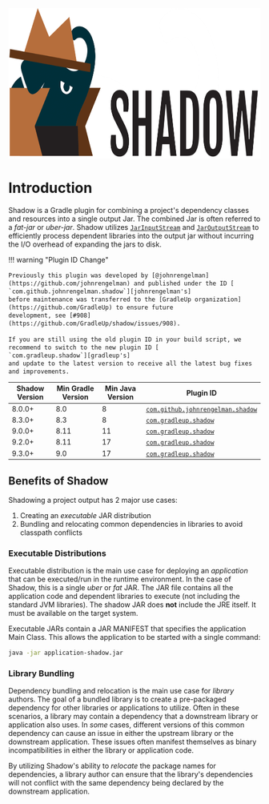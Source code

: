 <div style="text-align: center;">
  <img src="images/logo%2Btype.svg" alt="Shadow" height="300"/>
</div>

# Introduction

Shadow is a Gradle plugin for combining a project's dependency classes and resources into a single
output Jar. The combined Jar is often referred to a _fat-jar_ or _uber-jar_.
Shadow utilizes [`JarInputStream`][JarInputStream] and [`JarOutputStream`][JarOutputStream] to efficiently process
dependent libraries into the output jar without incurring the I/O overhead of expanding the jars to disk.

!!! warning "Plugin ID Change"

    Previously this plugin was developed by [@johnrengelman](https://github.com/johnrengelman) and published under the ID [
    `com.github.johnrengelman.shadow`][johnrengelman's]
    before maintenance was transferred to the [GradleUp organization](https://github.com/GradleUp) to ensure future
    development, see [#908](https://github.com/GradleUp/shadow/issues/908).
    
    If you are still using the old plugin ID in your build script, we recommend to switch to the new plugin ID [
    `com.gradleup.shadow`][gradleup's] 
    and update to the latest version to receive all the latest bug fixes and improvements.

| Shadow Version | Min Gradle Version | Min Java Version | Plugin ID                                            |
|----------------|--------------------|------------------|------------------------------------------------------|
| 8.0.0+         | 8.0                | 8                | [`com.github.johnrengelman.shadow`][johnrengelman's] |
| 8.3.0+         | 8.3                | 8                | [`com.gradleup.shadow`][gradleup's]                  |
| 9.0.0+         | 8.11               | 11               | [`com.gradleup.shadow`][gradleup's]                  |
| 9.2.0+         | 8.11               | 17               | [`com.gradleup.shadow`][gradleup's]                  |
| 9.3.0+         | 9.0                | 17               | [`com.gradleup.shadow`][gradleup's]                  |

## Benefits of Shadow

Shadowing a project output has 2 major use cases:

1. Creating an _executable_ JAR distribution
2. Bundling and relocating common dependencies in libraries to avoid classpath conflicts

### Executable Distributions

Executable distribution is the main use case for deploying an _application_ that can be executed/run in the runtime
environment.
In the case of Shadow, this is a single _uber_ or _fat_ JAR.
The JAR file contains all the application code and dependent libraries to execute (not including the standard JVM
libraries).
The shadow JAR does **not** include the JRE itself.
It must be available on the target system.

Executable JARs contain a JAR MANIFEST that specifies the application Main Class.
This allows the application to be started with a single command:

```sh
java -jar application-shadow.jar
```

### Library Bundling

Dependency bundling and relocation is the main use case for _library_ authors.
The goal of a bundled library is to create a pre-packaged dependency for other libraries or applications to utilize.
Often in these scenarios, a library may contain a dependency that a downstream library or application also uses.
In _some_ cases, different versions of this common dependency can cause an issue in either the upstream library or
the downstream application.
These issues often manifest themselves as binary incompatibilities in either the library or application code.

By utilizing Shadow's ability to _relocate_ the package names for dependencies, a library author can ensure that the
library's dependencies will not conflict with the same dependency being declared by the downstream application.



[JarInputStream]: https://docs.oracle.com/javase/8/docs/api/java/util/jar/JarInputStream.html
[JarOutputStream]: https://docs.oracle.com/javase/8/docs/api/java/util/jar/JarOutputStream.html
[johnrengelman's]: https://plugins.gradle.org/plugin/com.github.johnrengelman.shadow
[gradleup's]: https://plugins.gradle.org/plugin/com.gradleup.shadow
